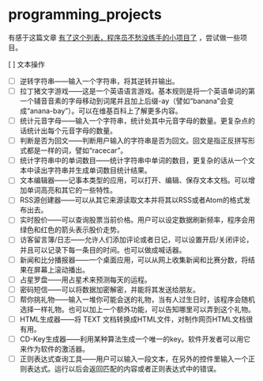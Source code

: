 # programming_projects

有感于这篇文章 [有了这个列表，程序员不愁没练手的小项目了](http://blog.jobbole.com/49762/) ，尝试做一些项目。

[ ] 文本操作
*[ ] 逆转字符串——输入一个字符串，将其逆转并输出。
*[ ] 拉丁猪文字游戏——这是一个英语语言游戏。基本规则是将一个英语单词的第一个辅音音素的字母移动到词尾并且加上后缀-ay（譬如“banana”会变成“anana-bay”）。可以在维基百科上了解更多内容。
*[ ] 统计元音字母——输入一个字符串，统计处其中元音字母的数量。更复杂点的话统计出每个元音字母的数量。
*[ ] 判断是否为回文——判断用户输入的字符串是否为回文。回文是指正反拼写形式都是一样的词，譬如“racecar”。
*[ ] 统计字符串中的单词数目——统计字符串中单词的数目，更复杂的话从一个文本中读出字符串并生成单词数目统计结果。
*[ ] 文本编辑器——记事本类型的应用，可以打开、编辑、保存文本文档。可以增加单词高亮和其它的一些特性。
*[ ] RSS源创建器——可以从其它来源读取文本并将其以RSS或者Atom的格式发布出去。
*[ ] 实时股价——可以查询股票当前价格。用户可以设定数据刷新频率，程序会用绿色和红色的箭头表示股价走势。
*[ ] 访客留言簿/日志——允许人们添加评论或者日记，可以设置开启/关闭评论，并且可以记录下每一条目的时间。也可以做成喊话器。
*[ ] 新闻和比分播报器——一个桌面应用，可以从网上收集新闻和比赛分数，将结果在屏幕上滚动播出。
*[ ] 占星罗盘——用占星术来预测每天的运程。
*[ ] 密码短信——可以将数据加密解密，并能将其发送给朋友。
*[ ] 帮你挑礼物——输入一堆你可能会送的礼物，当有人过生日时，该程序会随机选择一样礼物。也可以加上一个额外功能，可以告知哪里可以弄到这个礼物。
*[ ] HTML生成器——将 TEXT 文档转换成HTML文件，对制作网页HTML文档很有用。
*[ ] CD-Key生成器——利用某种算法生成一个唯一的key。软件开发者可以用它来作为软件的激活器。
*[ ] 正则表达式查询工具——用户可以输入一段文本，在另外的控件里输入一个正则表达式。运行以后会返回匹配的内容或者正则表达式中的错误。
